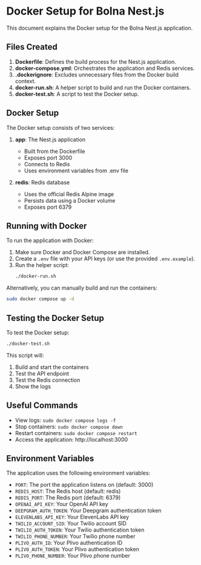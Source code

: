 # Docker Setup for Bolna Nest.js

This document explains the Docker setup for the Bolna Nest.js application.

## Files Created

1. **Dockerfile**: Defines the build process for the Nest.js application.
2. **docker-compose.yml**: Orchestrates the application and Redis services.
3. **.dockerignore**: Excludes unnecessary files from the Docker build context.
4. **docker-run.sh**: A helper script to build and run the Docker containers.
5. **docker-test.sh**: A script to test the Docker setup.

## Docker Setup

The Docker setup consists of two services:

1. **app**: The Nest.js application
   - Built from the Dockerfile
   - Exposes port 3000
   - Connects to Redis
   - Uses environment variables from .env file

2. **redis**: Redis database
   - Uses the official Redis Alpine image
   - Persists data using a Docker volume
   - Exposes port 6379

## Running with Docker

To run the application with Docker:

1. Make sure Docker and Docker Compose are installed.
2. Create a `.env` file with your API keys (or use the provided `.env.example`).
3. Run the helper script:
   ```bash
   ./docker-run.sh
   ```

Alternatively, you can manually build and run the containers:

```bash
sudo docker compose up -d
```

## Testing the Docker Setup

To test the Docker setup:

```bash
./docker-test.sh
```

This script will:
1. Build and start the containers
2. Test the API endpoint
3. Test the Redis connection
4. Show the logs

## Useful Commands

- View logs: `sudo docker compose logs -f`
- Stop containers: `sudo docker compose down`
- Restart containers: `sudo docker compose restart`
- Access the application: http://localhost:3000

## Environment Variables

The application uses the following environment variables:

- `PORT`: The port the application listens on (default: 3000)
- `REDIS_HOST`: The Redis host (default: redis)
- `REDIS_PORT`: The Redis port (default: 6379)
- `OPENAI_API_KEY`: Your OpenAI API key
- `DEEPGRAM_AUTH_TOKEN`: Your Deepgram authentication token
- `ELEVENLABS_API_KEY`: Your ElevenLabs API key
- `TWILIO_ACCOUNT_SID`: Your Twilio account SID
- `TWILIO_AUTH_TOKEN`: Your Twilio authentication token
- `TWILIO_PHONE_NUMBER`: Your Twilio phone number
- `PLIVO_AUTH_ID`: Your Plivo authentication ID
- `PLIVO_AUTH_TOKEN`: Your Plivo authentication token
- `PLIVO_PHONE_NUMBER`: Your Plivo phone number